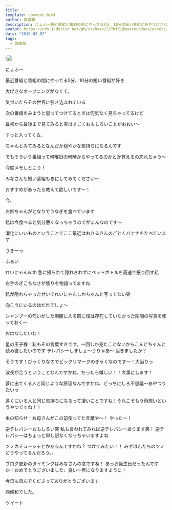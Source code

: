 ```yaml
---
title: ❛❜
template: comment.html
author: 西條和
description: にょふ〜最近番組と番組の間にやってる5分、10分の短い番組が好き大げさなオープニングがなくて、気づいたらその世界に引き込まれている次の番組を...
avatar: https://cdn.jsdelivr.net/gh/zzzhxxx/227WiKi@master/docs/assets/photo/avatar/nagomi.jpg
date: "2018-02-07"
tags:
  - 西條和
---
```


!![](https://cdn.jsdelivr.net/gh/227WiKi/227WiKi-image@master/blog-image/nagomi-2018-02-07_1.jpg)






にょふ〜





最近番組と番組の間にやってる5分、10分の短い番組が好き








大げさなオープニングがなくて、



気づいたらその世界に引き込まれている






次の番組をみようと思ってつけてるときは何気なく見ちゃってるけど



最初から最後まで見てみると実はすごくおもしろいことがおおい〜








すっと入ってくる。






ちゃんとみてみるとなんだか穏やかな気持ちになるんです







でもそういう番組って何曜日の何時からやってるのかとか覚えるの忘れちゃう〜







今度メモしとこう！





みなさんも短い番組もきにしてみてください〜





おすすめがあったら教えて欲しいです〜！












今、



お姉ちゃんがとなりでうなぎを食べています





私は今食べると気分悪くなっちゃうのでがまんなのです〜








消化にいいものということでここ最近はおさるさんのごとくバナナをたべています






うきーっ




















ふぁい





れいにゃんwith 急に撮られて隠れきれずにペットボトルを高速で振り回す私






右手のぎこちなさが焦りを物語ってますね









私が隠れちゃったせいでれいにゃんしかちゃんと写ってない笑





向こうにいるのはだれでしょ〜








シャンプーの匂いがした期間に入る前に僕は存在していなかった期間の写真を使っておく〜















おはなしたいむ！





星の王子様！私もその言葉すきです。一回しか見たことないからこんどちゃんと読み直したいのです
テレパシーしましょ〜うりゃあ〜
届きましたか？



そうです！びっくりなのでビックリマークのぎゃくなのです〜！大当りっ



波長が合うということなんですかね、だったら嬉しい！！大事にします！




夢に出てくる人と同じような原理なんですかね、どっちにしろ不思議〜あやつりたいっ




遠くにいる人と同じ気持ちになるって凄いことですね！それこそもう両想いというやつですね！！




虫の知らせ！お母さんがこの前使ってた言葉や〜！
やったー！



逆テレパシーおもしろい笑
私も言われてみれば逆テレパシーあります笑！
逆テレパシーはちょっと申し訳なくなっちゃいますよね



ツノカチューシャとかあるんですかね？
つけてみたい！！
みずはんたちのツノどうやってるんだろう。。




ブログ更新のタイミングはみなさんの念ですね！
あっお誕生日だったんですか！おめでとうございました♩良い一年になりますように！









今日も読んでくださってありがとうございます






西條和でした。


ツイート



